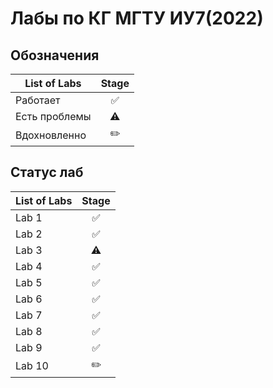 # Лабы по КГ МГТУ ИУ7(2022)
## Обозначения
| List of Labs  |     Stage     |
| ------------- |:-------------:|
| Работает | ✅ |
| Есть проблемы | ⚠️ |
| Вдохновленно | ✏️ |
## Статус лаб
| List of Labs  |     Stage     |
| ------------- |:-------------:|
| Lab 1 | ✅ |
| Lab 2 | ✅ |
| Lab 3 | ⚠️ |
| Lab 4 | ✅ |
| Lab 5 | ✅ |
| Lab 6 | ✅ |
| Lab 7 | ✅ |
| Lab 8 | ✅ |
| Lab 9 | ✅ |
| Lab 10| ✏️ |
